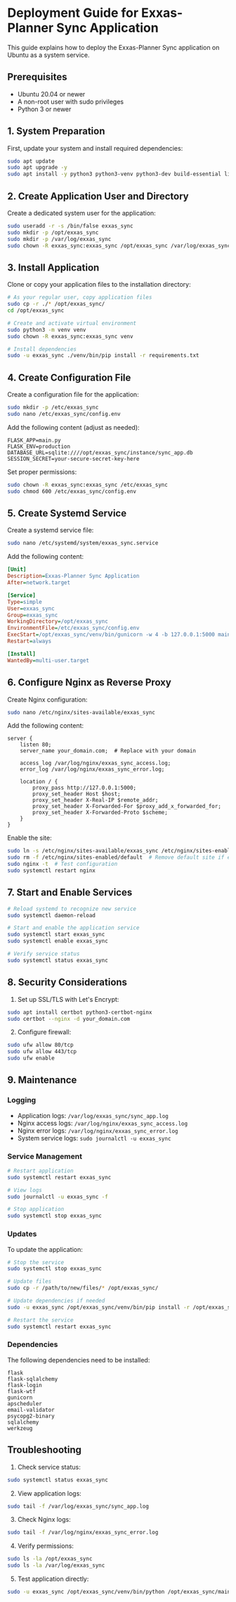 # Deployment Guide for Exxas-Planner Sync Application

This guide explains how to deploy the Exxas-Planner Sync application on Ubuntu as a system service.

## Prerequisites

- Ubuntu 20.04 or newer
- A non-root user with sudo privileges
- Python 3 or newer

## 1. System Preparation

First, update your system and install required dependencies:

```bash
sudo apt update
sudo apt upgrade -y
sudo apt install -y python3 python3-venv python3-dev build-essential libpq-dev nginx
```

## 2. Create Application User and Directory

Create a dedicated system user for the application:

```bash
sudo useradd -r -s /bin/false exxas_sync
sudo mkdir -p /opt/exxas_sync
sudo mkdir -p /var/log/exxas_sync
sudo chown -R exxas_sync:exxas_sync /opt/exxas_sync /var/log/exxas_sync
```

## 3. Install Application

Clone or copy your application files to the installation directory:

```bash
# As your regular user, copy application files
sudo cp -r ./* /opt/exxas_sync/
cd /opt/exxas_sync

# Create and activate virtual environment
sudo python3 -m venv venv
sudo chown -R exxas_sync:exxas_sync venv

# Install dependencies
sudo -u exxas_sync ./venv/bin/pip install -r requirements.txt
```

## 4. Create Configuration File

Create a configuration file for the application:

```bash
sudo mkdir -p /etc/exxas_sync
sudo nano /etc/exxas_sync/config.env
```

Add the following content (adjust as needed):

```env
FLASK_APP=main.py
FLASK_ENV=production
DATABASE_URL=sqlite:////opt/exxas_sync/instance/sync_app.db
SESSION_SECRET=your-secure-secret-key-here
```

Set proper permissions:

```bash
sudo chown -R exxas_sync:exxas_sync /etc/exxas_sync
sudo chmod 600 /etc/exxas_sync/config.env
```

## 5. Create Systemd Service

Create a systemd service file:

```bash
sudo nano /etc/systemd/system/exxas_sync.service
```

Add the following content:

```ini
[Unit]
Description=Exxas-Planner Sync Application
After=network.target

[Service]
Type=simple
User=exxas_sync
Group=exxas_sync
WorkingDirectory=/opt/exxas_sync
EnvironmentFile=/etc/exxas_sync/config.env
ExecStart=/opt/exxas_sync/venv/bin/gunicorn -w 4 -b 127.0.0.1:5000 main:app
Restart=always

[Install]
WantedBy=multi-user.target
```

## 6. Configure Nginx as Reverse Proxy

Create Nginx configuration:

```bash
sudo nano /etc/nginx/sites-available/exxas_sync
```

Add the following content:

```nginx
server {
    listen 80;
    server_name your_domain.com;  # Replace with your domain

    access_log /var/log/nginx/exxas_sync_access.log;
    error_log /var/log/nginx/exxas_sync_error.log;

    location / {
        proxy_pass http://127.0.0.1:5000;
        proxy_set_header Host $host;
        proxy_set_header X-Real-IP $remote_addr;
        proxy_set_header X-Forwarded-For $proxy_add_x_forwarded_for;
        proxy_set_header X-Forwarded-Proto $scheme;
    }
}
```

Enable the site:

```bash
sudo ln -s /etc/nginx/sites-available/exxas_sync /etc/nginx/sites-enabled/
sudo rm -f /etc/nginx/sites-enabled/default  # Remove default site if exists
sudo nginx -t  # Test configuration
sudo systemctl restart nginx
```

## 7. Start and Enable Services

```bash
# Reload systemd to recognize new service
sudo systemctl daemon-reload

# Start and enable the application service
sudo systemctl start exxas_sync
sudo systemctl enable exxas_sync

# Verify service status
sudo systemctl status exxas_sync
```

## 8. Security Considerations

1. Set up SSL/TLS with Let's Encrypt:
```bash
sudo apt install certbot python3-certbot-nginx
sudo certbot --nginx -d your_domain.com
```

2. Configure firewall:
```bash
sudo ufw allow 80/tcp
sudo ufw allow 443/tcp
sudo ufw enable
```

## 9. Maintenance

### Logging
- Application logs: `/var/log/exxas_sync/sync_app.log`
- Nginx access logs: `/var/log/nginx/exxas_sync_access.log`
- Nginx error logs: `/var/log/nginx/exxas_sync_error.log`
- System service logs: `sudo journalctl -u exxas_sync`

### Service Management
```bash
# Restart application
sudo systemctl restart exxas_sync

# View logs
sudo journalctl -u exxas_sync -f

# Stop application
sudo systemctl stop exxas_sync
```

### Updates
To update the application:
```bash
# Stop the service
sudo systemctl stop exxas_sync

# Update files
sudo cp -r /path/to/new/files/* /opt/exxas_sync/

# Update dependencies if needed
sudo -u exxas_sync /opt/exxas_sync/venv/bin/pip install -r /opt/exxas_sync/requirements.txt

# Restart the service
sudo systemctl restart exxas_sync
```

### Dependencies

The following dependencies need to be installed:

```
flask
flask-sqlalchemy
flask-login
flask-wtf
gunicorn
apscheduler
email-validator
psycopg2-binary
sqlalchemy
werkzeug
```

## Troubleshooting

1. Check service status:
```bash
sudo systemctl status exxas_sync
```

2. View application logs:
```bash
sudo tail -f /var/log/exxas_sync/sync_app.log
```

3. Check Nginx logs:
```bash
sudo tail -f /var/log/nginx/exxas_sync_error.log
```

4. Verify permissions:
```bash
sudo ls -la /opt/exxas_sync
sudo ls -la /var/log/exxas_sync
```

5. Test application directly:
```bash
sudo -u exxas_sync /opt/exxas_sync/venv/bin/python /opt/exxas_sync/main.py